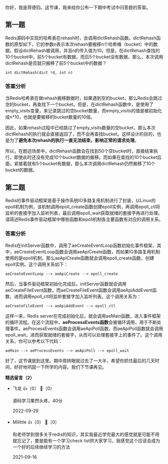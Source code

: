 你好，我是蒋德钧。这节课，我来给你公布一下期中考试中问答题的答案。

## 第一题

Redis源码中实现的哈希表在rehash时，会调用dictRehash函数。dictRehash函数的原型如下，它的参数n表示本次rehash要搬移n个哈希桶（bucket）中的数据。假设dictRehash被调用，并且n的传入值为10。但是，在dictRehash查找的10个bucket中，前5个bucket有数据，而后5个bucket没有数据，那么，本次调用dictRehash是否就只搬移了前5个bucket中的数据？

```plain
int dictRehash(dict *d, int n) 
```

### 答案分析

当Redis哈希表在做rehash搬移数据时，如果遇到空的bucket，那么Redis会跳过空的bucket，再查找下一个bucket。但是，在dictRehash函数中，是使用了empty\_visits变量，来记录跳过的空bucket数量，而empty\_visits的值是被初始化成n\*10，也就是要搬移的bucket数量的10倍。

因此，如果rehash过程中已经跳过了empty\_visits数量的空bucket，那么本次dictRehash的执行就会直接返回了，而不会再查找bucket。这样设计的目的，也是为了**避免本次rehash的执行一直无法结束，影响正常的请求处理**。

所以，在题述场景中，dictRehash函数会在找到50个空bucket时，直接结束执行，即使此时还没有完成10个bucket数据的搬移。而如果在查找的10个bucket后面，紧接着就有5个bucket有数据，那么本次调用dictRehash仍然搬移了10个bucket的数据。

## 第二题

Redis的事件驱动框架是基于操作系统IO多路复用机制进行了封装，以Linux的epoll机制为例，该机制调用epoll\_create函数创建epoll实例，再调用epoll\_ctl将监听的套接字加入监听列表，最后调用epoll\_wait获取就绪的套接字再进行处理。请简述Redis事件驱动框架中哪些函数和epoll机制各主要函数有对应的调用关系。

### 答案分析

Redis在initServer函数中，调用了aeCreateEventLoop函数初始化事件框架，其中，aeCreateEventLoop函数会调用aeApiCreate函数，而如果IO多路复用机制使用的是epoll机制，那么aeApiCreate函数就会调用epoll\_create函数，创建epoll实例。这个调用关系如下：

```plain
aeCreateEventLoop --> aeApiCreate --> epoll_create
```

然后，当事件驱动框架初始化完成后，initServer函数就会调用aeCreateFileEvent函数，而aeCreateFileEvent函数会调用aeApiAddEvent函数，进而调用epoll\_ctl将监听套接字加入监听列表。这个调用关系为：

```plain
aeCreateFileEvent --> aeApiAddEvent --> epoll_ctl
```

这样一来，Redis server在完成初始化后，就会调用aeMain函数，进入事件框架的循环流程。在这个流程中，**aeProcessEvents函数**会被循环调用，用于不断处理事件。aeProcessEvents函数会调用aeApiPoll函数，而aeApiPoll函数就会调用epoll\_wait，进而获取就绪的套接字，从而可以处理套接字上的事件了。这个调用关系，你可以参考以下代码：

```plain
aeMain --> aeProcessEvents --> aeApiPoll --> epoll_wait
```

好了，这节课就到这里。期中周转眼就过去了一大半，希望你抓住最后的几天时间，好好地巩固一下所学的内容。我们下节课再见。
<div><strong>精选留言（2）</strong></div><ul>
<li><span>飞龙</span> 👍（0） 💬（0）<p>源码学习果然头疼，40分</p>2022-09-29</li><br/><li><span>Milittle</span> 👍（0） 💬（0）<p>和老师学到很多关于redis的知识，其实我最近学完最大的感觉就是可能不用就忘记了，要是能有一个学习check list供大家学习，我感觉这个应该会成为一个好的后续继续学习的方法</p>2021-09-16</li><br/>
</ul>